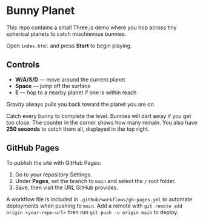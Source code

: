 # Bunny Planet

This repo contains a small Three.js demo where you hop across tiny spherical planets to catch mischievous bunnies.

Open `index.html` and press **Start** to begin playing.

## Controls

- **W/A/S/D** — move around the current planet
- **Space** — jump off the surface
- **E** — hop to a nearby planet if one is within reach

Gravity always pulls you back toward the planet you are on.

Catch every bunny to complete the level. Bunnies will dart away if you get too close. The counter in the corner shows how many remain. You also have **250 seconds** to catch them all, displayed in the top right.

## GitHub Pages

To publish the site with GitHub Pages:

1. Go to your repository Settings.
2. Under **Pages**, set the branch to `main` and select the `/` root folder.
3. Save, then visit the URL GitHub provides.

A workflow file is included in `.github/workflows/gh-pages.yml` to automate deployments when pushing to `main`.
Add a remote with `git remote add origin <your-repo-url>` then run `git push -u origin main` to deploy.
